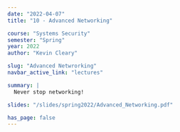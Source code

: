 ```yaml
---
date: "2022-04-07"
title: "10 - Advanced Networking"

course: "Systems Security"
semester: "Spring"
year: 2022
author: "Kevin Cleary"

slug: "Advanced Netwrorking"
navbar_active_link: "lectures"

summary: |
  Never stop networking!

slides: "/slides/spring2022/Advanced_Networking.pdf"

has_page: false
---
```


